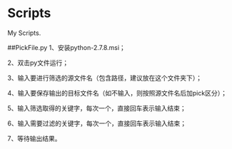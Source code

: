 Scripts
=======

My Scripts.

##PickFile.py
1、安装python-2.7.8.msi；

2、双击py文件运行；

3、输入要进行筛选的源文件名（包含路径，建议放在这个文件夹下）；

4、输入要保存输出的目标文件名（如不输入，则按照源文件名后加pick区分）；

5、输入筛选取得的关键字，每次一个，直接回车表示输入结束；

6、输入需要过滤的关键字，每次一个，直接回车表示输入结束；

7、等待输出结果。
